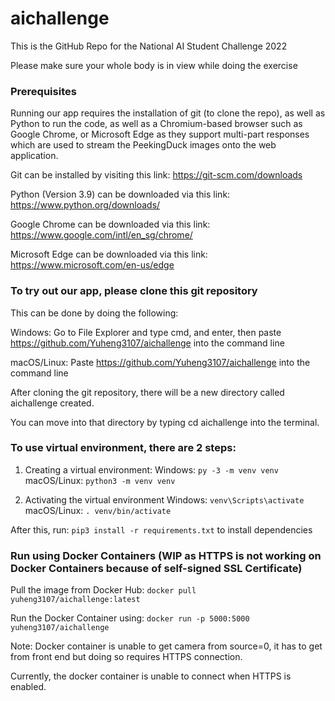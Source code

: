 # aichallenge
This is the GitHub Repo for the National AI Student Challenge 2022

Please make sure your whole body is in view while doing the exercise

### Prerequisites
Running our app requires the installation of git (to clone the repo), as well as Python to run the code, as well as a Chromium-based browser such as Google Chrome, or Microsoft Edge as they support multi-part responses which are used to stream
the PeekingDuck images onto the web application.

Git can be installed by visiting this link:
https://git-scm.com/downloads

Python (Version 3.9) can be downloaded via this link:
https://www.python.org/downloads/

Google Chrome can be downloaded via this link:
https://www.google.com/intl/en_sg/chrome/

Microsoft Edge can be downloaded via this link:
https://www.microsoft.com/en-us/edge

### To try out our app, please clone this git repository

This can be done by doing the following:

Windows: Go to File Explorer and type cmd, and enter,
         then paste https://github.com/Yuheng3107/aichallenge
         into the command line

macOS/Linux: Paste https://github.com/Yuheng3107/aichallenge
            into the command line

After cloning the git repository, there will be a new directory
called aichallenge created. 

You can move into that directory by typing cd aichallenge into the terminal.

### To use virtual environment, there are 2 steps:

1. Creating a virtual environment:
Windows: ```py -3 -m venv venv```  
macOS/Linux: ```python3 -m venv venv```

2. Activating the virtual environment
Windows: ```venv\Scripts\activate```  
macOS/Linux: ```. venv/bin/activate```

After this, run:
```pip3 install -r requirements.txt```
 to install dependencies

### Run using Docker Containers (WIP as HTTPS is not working on Docker Containers because of self-signed SSL Certificate)
Pull the image from Docker Hub:
```docker pull yuheng3107/aichallenge:latest```

Run the Docker Container using:
```docker run -p 5000:5000 yuheng3107/aichallenge```

Note: Docker container is unable to get camera from source=0,
it has to get from front end but doing so requires HTTPS connection.

Currently, the docker container is unable to connect when HTTPS is enabled.